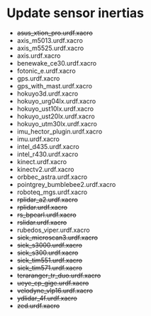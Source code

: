 # Update sensor inertias
- ~~asus_xtion_pro.urdf.xacro~~
- axis_m5013.urdf.xacro
- axis_m5525.urdf.xacro
- axis.urdf.xacro
- benewake_ce30.urdf.xacro
- fotonic_e.urdf.xacro
- gps.urdf.xacro
- gps_with_mast.urdf.xacro
- hokuyo3d.urdf.xacro
- hokuyo_urg04lx.urdf.xacro
- hokuyo_ust10lx.urdf.xacro
- hokuyo_ust20lx.urdf.xacro
- hokuyo_utm30lx.urdf.xacro
- imu_hector_plugin.urdf.xacro
- imu.urdf.xacro
- intel_d435.urdf.xacro
- intel_r430.urdf.xacro
- kinect.urdf.xacro
- kinectv2.urdf.xacro
- orbbec_astra.urdf.xacro
- pointgrey_bumblebee2.urdf.xacro
- roboteq_mgs.urdf.xacro
- ~~rplidar_a2.urdf.xacro~~
- ~~rplidar.urdf.xacro~~
- ~~rs_bpearl.urdf.xacro~~
- ~~rslidar.urdf.xacro~~
- rubedos_viper.urdf.xacro
- ~~sick_microscan3.urdf.xacro~~
- ~~sick_s3000.urdf.xacro~~
- ~~sick_s300.urdf.xacro~~
- ~~sick_tim551.urdf.xacro~~
- ~~sick_tim571.urdf.xacro~~
- ~~teraranger_tr_duo.urdf.xacro~~
- ~~ueye_cp_gige.urdf.xacro~~
- ~~velodyne_vlp16.urdf.xacro~~
- ~~ydlidar_4f.urdf.xacro~~
- ~~zed.urdf.xacro~~
